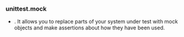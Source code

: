 ### unittest.mock
- . It allows you to replace parts of your system under test with mock objects and make assertions about how they have been used.
